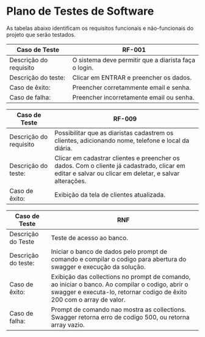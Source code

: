 # Plano de Testes de Software
As tabelas abaixo identificam os requisitos funcionais e não-funcionais do projeto que serão testados.

|Caso de Teste|RF-001|
|-|-|
|Descrição do requisito | O sistema deve permitir que a diarista faça o login.|
|Descrição do teste:| Clicar em ENTRAR e preencher os dados.
|Caso de êxito: | Preencher corretammente email e senha.|
|Caso de falha: | Preencher incorretamente email ou senha.|

|Caso de Teste|RF-009|
|-|-|
|Descrição do requisito | Possibilitar que as diaristas cadastrem os clientes, adicionando nome, telefone e local da diária.|
|Descrição do teste:| Clicar em cadastrar clientes e preencher os dados. Com o cliente já cadastrado, clicar em editar e salvar ou clicar em deletar, e salvar alterações.|
|Caso de êxito: | Exibição da tela de clientes atualizada. |


|Caso de Teste|RNF|
|-|-|
|Descrição do Teste | Teste de acesso ao banco.|
|Descrição do teste:| Iniciar o banco de dados pelo prompt de comando e compilar o codigo para abertura do swagger e execução da solução.
|Caso de êxito: | Exibição das collections no prompt de comando, ao iniciar o banco. Ao compilar o codigo, abrir o swagger e executa-lo, retornar codigo de êxito 200 com o array de valor.|
|Caso de falha: | Prompt de comando nao mostra as collections. Swagger retorna erro de codigo 500, ou retorna array vazio.|


 
